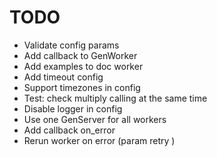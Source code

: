 # TODO

* Validate config params
* Add callback to GenWorker
* Add examples to doc worker
* Add timeout config
* Support timezones in config
* Test: check multiply calling at the same time
* Disable logger in config
* Use one GenServer for all workers 
* Add callback on_error
* Rerun worker on error (param retry )

